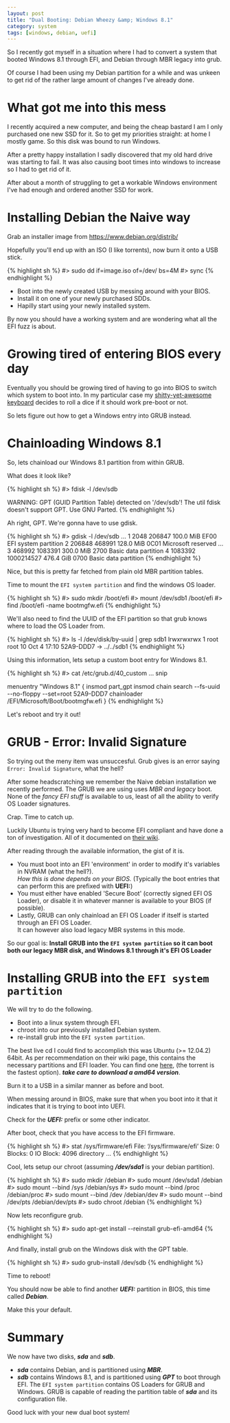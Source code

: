 ```yaml
---
layout: post
title: "Dual Booting: Debian Wheezy &amp; Windows 8.1"
category: system
tags: [windows, debian, uefi]
---
```


So I recently got myself in a situation where I had to convert a system that booted Windows 8.1 through EFI, and Debian through MBR legacy into grub.

Of course I had been using my Debian partition for a while and was unkeen to get rid of the rather large amount of changes I've already done.

<!-- more -->

# What got me into this mess

I recently acquired a new computer, and being the cheap bastard I am I only
purchased one new SSD for it.
So to get my priorities straight: at home I mostly game.
So this disk was bound to run Windows.

After a pretty happy installation I sadly discovered that my old hard drive was
starting to fail.
It was also causing boot times into windows to increase so I had to get rid of
it.

After about a month of struggling to get a workable Windows environment I've
had enough and ordered another SSD for work.

# Installing Debian the Naive way

Grab an installer image from https://www.debian.org/distrib/

Hopefully you'll end up with an ISO (I like torrents), now burn it onto a USB
stick.

{% highlight sh %}
#> sudo dd if=image.iso of=/dev/<usb> bs=4M
#> sync
{% endhighlight %}

+ Boot into the newly created USB by messing around with your BIOS.
+ Install it on one of your newly purchased SDDs.
+ Hapilly start using your newly installed system.

By now you should have a working system and are wondering what all the EFI fuzz
is about.

# Growing tired of entering BIOS every day

Eventually you should be growing tired of having to go into BIOS to switch
which system to boot into.
In my particular case my [shitty-yet-awesome
keyboard](https://www.trulyergonomic.com/store/index.php) decides to roll
a dice if it should work pre-boot or not.

So lets figure out how to get a Windows entry into GRUB instead.

# Chainloading Windows 8.1

So, lets chainload our Windows 8.1 partition from within GRUB.

What does it look like?

{% highlight sh %}
#> fdisk -l /dev/sdb

WARNING: GPT (GUID Partition Table) detected on '/dev/sdb'! The util fdisk doesn't support GPT. Use GNU Parted.
{% endhighlight %}

Ah right, GPT.
We're gonna have to use gdisk.

{% highlight sh %}
#> gdisk -l /dev/sdb
...
   1            2048          206847   100.0 MiB   EF00  EFI system partition
   2          206848          468991   128.0 MiB   0C01  Microsoft reserved ...
   3          468992         1083391   300.0 MiB   2700  Basic data partition
   4         1083392      1000214527   476.4 GiB   0700  Basic data partition
{% endhighlight %}

Nice, but this is pretty far fetched from plain old MBR partition tables.

Time to mount the ```EFI system partition``` and find the windows OS loader.

{% highlight sh %}
#> sudo mkdir /boot/efi
#> mount /dev/sdb1 /boot/efi
#> find /boot/efi -name bootmgfw.efi
{% endhighlight %}

We'll also need to find the UUID of the EFI partition so that grub knows where to load the OS Loader from.

{% highlight sh %}
#> ls -l /dev/disk/by-uuid | grep sdb1
lrwxrwxrwx 1 root root 10 Oct  4 17:10 52A9-DDD7 -> ../../sdb1
{% endhighlight %}

Using this information, lets setup a custom boot entry for Windows 8.1.

{% highlight sh %}
#> cat /etc/grub.d/40_custom
... snip

menuentry "Windows 8.1" {
    insmod part_gpt
    insmod chain
    search --fs-uuid --no-floppy --set=root 52A9-DDD7
    chainloader /EFI/Microsoft/Boot/bootmgfw.efi
}
{% endhighlight %}

Let's reboot and try it out!

# GRUB - Error: Invalid Signature

So trying out the meny item was unsuccesful.
Grub gives is an error saying ```Error: Invalid Signature```, what the hell?

After some headscratching we remember the Naive debian installation we recently performed.
The GRUB we are using uses _MBR and legacy_ boot.
None of the _fancy EFI stuff_ is available to us, least of all the ability to verify OS Loader signatures.

Crap. Time to catch up.

Luckily Ubuntu is trying very hard to become EFI compliant and have done a ton of investigation.
All of it documented on [their wiki](https://help.ubuntu.com/community/UEFI).

After reading through the available information, the gist of it is.

* You must boot into an EFI 'environment' in order to modify it's variables in NVRAM (what the hell?).<br />
  <em>How this is done depends on your BIOS.</em>
  (Typically the boot entries that can perform this are prefixed with <b>UEFI:</b>)
* You must either have enabled 'Secure Boot' (correctly signed EFI OS Loader), or disable it in whatever manner is available to your BIOS (if possible).
* Lastly, GRUB can only chainload an EFI OS Loader if itself is started through an EFI OS Loader.<br />
  It can however also load legacy MBR systems in this mode.

So our goal is: <b>Install GRUB into the ```EFI system partition``` so it can boot both our legacy MBR disk, and Windows 8.1 through it's EFI OS Loader</b>

# Installing GRUB into the ```EFI system partition```

We will try to do the following.

+ Boot into a linux system through EFI.
+ chroot into our previously installed Debian system.
+ re-install grub into the ```EFI system partition```.

The best live cd I could find to accomplish this was Ubuntu (>= 12.04.2) 64bit.
As per recommendation on their wiki page, this contains the necessary partitions and EFI loader.
You can find one [here](http://releases.ubuntu.com/), (the torrent is the fastest option).
___take care to download a amd64 version___.

Burn it to a USB in a similar manner as before and boot.

When messing around in BIOS, make sure that when you boot into it that it indicates that it is trying to boot into UEFI.

Check for the ___UEFI:___ prefix or some other indicator.

After boot, check that you have access to the EFI firmware.

{% highlight sh %}
#> stat /sys/firmware/efi
  File: ‘/sys/firmware/efi’
  Size: 0               Blocks: 0          IO Block: 4096   directory
...
{% endhighlight %}

Cool, lets setup our chroot (assuming ___/dev/sda1___ is your debian partition).

{% highlight sh %}
#> sudo mkdir /debian
#> sudo mount /dev/sda1 /debian
#> sudo mount --bind /sys /debian/sys
#> sudo mount --bind /proc /debian/proc
#> sudo mount --bind /dev /debian/dev
#> sudo mount --bind /dev/pts /debian/dev/pts
#> sudo chroot /debian
{% endhighlight %}

Now lets reconfigure grub.

{% highlight sh %}
#> sudo apt-get install --reinstall grub-efi-amd64
{% endhighlight %}

And finally, install grub on the Windows disk with the GPT table.

{% highlight sh %}
#> sudo grub-install /dev/sdb
{% endhighlight %}

Time to reboot!

You should now be able to find another ___UEFI:___ partition in BIOS, this time called ___Debian___.

Make this your default.

# Summary

We now have two disks, ___sda___ and ___sdb___.

+ ___sda___ contains Debian, and is partitioned using ___MBR___.
+ ___sdb___ contains Windows 8.1, and is partitioned using ___GPT___ to boot through EFI.
  The ```EFI system partition``` contains OS Loaders for GRUB and Windows.
  GRUB is capable of reading the partition table of ___sda___ and its configuration file.

Good luck with your new dual boot system!
